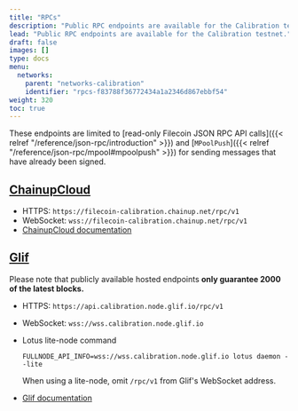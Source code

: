 ```yaml
---
title: "RPCs"
description: "Public RPC endpoints are available for the Calibration testnet."
lead: "Public RPC endpoints are available for the Calibration testnet."
draft: false
images: []
type: docs
menu:
  networks:
    parent: "networks-calibration"
    identifier: "rpcs-f83788f36772434a1a2346d867ebbf54"
weight: 320
toc: true
---
```


These endpoints are limited to [read-only Filecoin JSON RPC API calls]({{< relref "/reference/json-rpc/introduction" >}}) and [`MPoolPush`]({{< relref "/reference/json-rpc/mpool#mpoolpush" >}}) for sending messages that have already been signed.

## [ChainupCloud](https://cloud.chainup.com)

- HTTPS: `https://filecoin-calibration.chainup.net/rpc/v1`
- WebSocket: `wss://filecoin-calibration.chainup.net/rpc/v1`
- [ChainupCloud documentation](https://docs.chainupcloud.com/blockchain-api/filecoin/public-apis)

## [Glif](https://glif.io)

Please note that publicly available hosted endpoints **only guarantee 2000 of the latest blocks.**

- HTTPS: `https://api.calibration.node.glif.io/rpc/v1`
- WebSocket: `wss://wss.calibration.node.glif.io`
- Lotus lite-node command

  ```shell
  FULLNODE_API_INFO=wss://wss.calibration.node.glif.io lotus daemon --lite
  ```

  When using a lite-node, omit `/rpc/v1` from Glif's WebSocket address.

- [Glif documentation](https://hosting.glif.io/)


